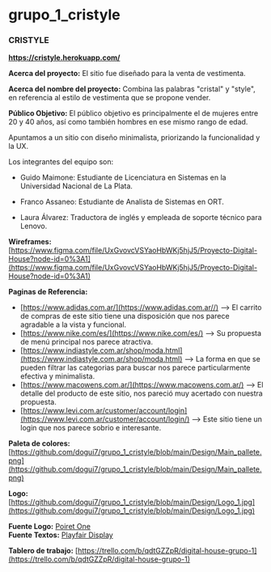 # grupo_1_cristyle

### CRISTYLE

**https://cristyle.herokuapp.com/**

**Acerca del proyecto:** El sitio fue diseñado para la venta de vestimenta.

**Acerca del nombre del proyecto:** Combina las palabras "cristal" y "style", en referencia al estilo de vestimenta que se propone vender.

**Público Objetivo:** El público objetivo es principalmente el de mujeres entre 20 y 40 años, así como también hombres en ese mismo rango de edad.

Apuntamos a un sitio con diseño minimalista, priorizando la funcionalidad y la UX.

Los integrantes del equipo son:

-   Guido Maimone: Estudiante de Licenciatura en Sistemas en la Universidad Nacional de La Plata.
    
-   Franco Assaneo: Estudiante de Analista de Sistemas en ORT.

-   Laura Álvarez: Traductora de inglés y empleada de soporte técnico para Lenovo.
    

**Wireframes:**  [https://www.figma.com/file/UxGvovcVSYaoHbWKj5hjJ5/Proyecto-Digital-House?node-id=0%3A1](https://www.figma.com/file/UxGvovcVSYaoHbWKj5hjJ5/Proyecto-Digital-House?node-id=0%3A1)

**Paginas de Referencia:**

-   [https://www.adidas.com.ar/](https://www.adidas.com.ar//)  --> El carrito de compras de este sitio tiene una disposición que nos parece agradable a la vista y funcional.
-   [https://www.nike.com/es/](https://www.nike.com/es/)  --> Su propuesta de menú principal nos parece atractiva.
-   [https://www.indiastyle.com.ar/shop/moda.html](https://www.indiastyle.com.ar/shop/moda.html)  --> La forma en que se pueden filtrar las categorias para buscar nos parece particularmente efectiva y minimalista.
-   [https://www.macowens.com.ar/](https://www.macowens.com.ar/)  --> El detalle del producto de este sitio, nos pareció muy acertado con nuestra propuesta.
-   [https://www.levi.com.ar/customer/account/login](https://www.levi.com.ar/customer/account/login/)  --> Este sitio tiene un login que nos parece sobrio e interesante.


**Paleta de colores:** [https://github.com/dogui7/grupo_1_cristyle/blob/main/Design/Main_pallete.png](https://github.com/dogui7/grupo_1_cristyle/blob/main/Design/Main_pallete.png)

**Logo:** [https://github.com/dogui7/grupo_1_cristyle/blob/main/Design/Logo_1.jpg](https://github.com/dogui7/grupo_1_cristyle/blob/main/Design/Logo_1.jpg)

**Fuente Logo:** [Poiret One](https://fonts.google.com/specimen/Poiret+One?query=poir&preview.text=CRISTYLE&preview.text_type=custom)  
**Fuente Textos:** [Playfair Display](https://fonts.google.com/specimen/Playfair+Display?query=playf)

**Tablero de trabajo:**  [https://trello.com/b/qdtGZZpR/digital-house-grupo-1](https://trello.com/b/qdtGZZpR/digital-house-grupo-1)
